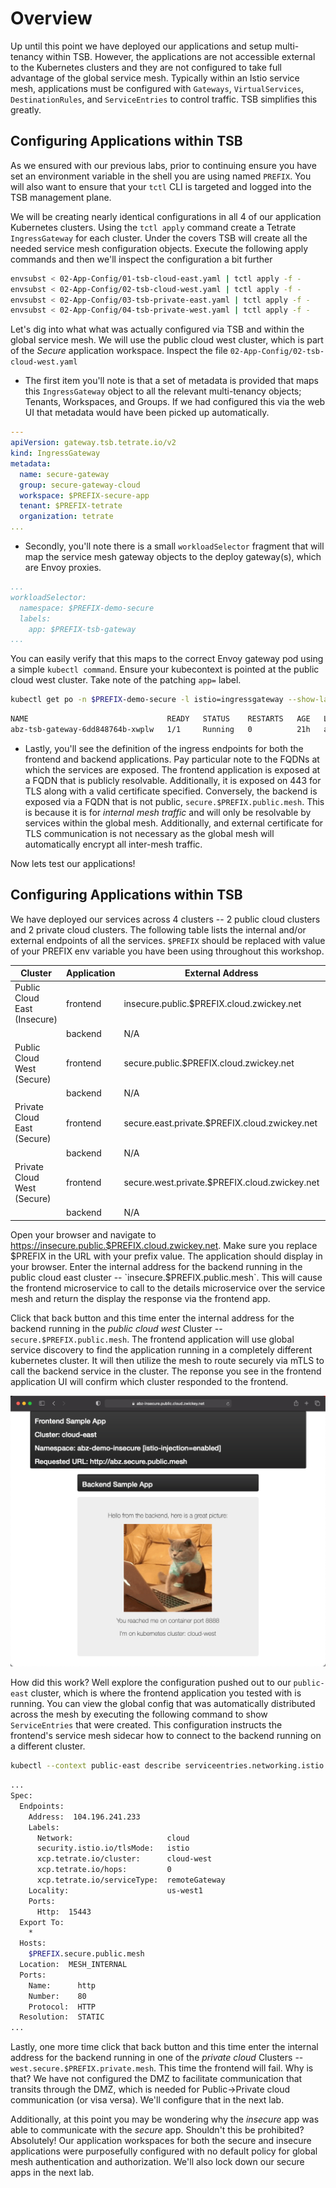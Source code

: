 # Overview
Up until this point we have deployed our applications and setup multi-tenancy within TSB.  However, the applications are not accessible external to the Kubernetes clusters and they are not configured to take full advantage of the global service mesh.  Typically within an Istio service mesh, applications must be configured with `Gateways`, `VirtualServices`, `DestinationRules`, and `ServiceEntries` to control traffic.  TSB simplifies this greatly.

## Configuring Applications within TSB
As we ensured with our previous labs, prior to continuing ensure you have set an environment variable in the shell you are using named `PREFIX`.  You will also want to ensure that your `tctl` CLI is targeted and logged into the TSB management plane.

We will be creating nearly identical configurations in all 4 of our application Kubernetes clusters.  Using the `tctl apply` command create a Tetrate `IngressGateway` for each cluster.  Under the covers TSB will create all the needed service mesh configuration objects. Execute the following apply commands and then we'll inspect the configuration a bit further

```bash
envsubst < 02-App-Config/01-tsb-cloud-east.yaml | tctl apply -f -  
envsubst < 02-App-Config/02-tsb-cloud-west.yaml | tctl apply -f -  
envsubst < 02-App-Config/03-tsb-private-east.yaml | tctl apply -f -  
envsubst < 02-App-Config/04-tsb-private-west.yaml | tctl apply -f -  
```

Let's dig into what what was actually configured via TSB and within the global service mesh.  We will use the public cloud west cluster, which is part of the *Secure* application workspace.  Inspect the file `02-App-Config/02-tsb-cloud-west.yaml`

- The first item you'll note is that a set of metadata is provided that maps this `IngressGateway` object to all the relevant multi-tenancy objects; Tenants, Workspaces, and Groups.  If we had configured this via the web UI that metadata would have been picked up automatically.

```yaml
---
apiVersion: gateway.tsb.tetrate.io/v2
kind: IngressGateway
metadata:
  name: secure-gateway
  group: secure-gateway-cloud
  workspace: $PREFIX-secure-app
  tenant: $PREFIX-tetrate
  organization: tetrate
...  
```

- Secondly, you'll note there is a small `workloadSelector` fragment that will map the service mesh gateway objects to the deploy gateway(s), which are Envoy proxies.  
```yaml
...
workloadSelector:
  namespace: $PREFIX-demo-secure
  labels:
    app: $PREFIX-tsb-gateway
...  
```

You can easily verify that this maps to the correct Envoy gateway pod using a simple `kubectl command`.  Ensure your kubecontext is pointed at the public cloud west cluster.  Take note of the patching `app=` label.

```bash
kubectl get po -n $PREFIX-demo-secure -l istio=ingressgateway --show-labels
```

```bash
NAME                               READY   STATUS    RESTARTS   AGE   LABELS
abz-tsb-gateway-6dd848764b-xwplw   1/1     Running   0          21h   app=abz-tsb-gateway,install.operator.istio.io/owning-resource=unknown,istio.io/rev=default,istio=ingressgateway,operator.istio.io/component=IngressGateways,pod-template-hash=6dd848764b,service.istio.io/canonical-name=abz-tsb-gateway,service.istio.io/canonical-revision=latest
```

- Lastly, you'll see the definition of the ingress endpoints for both the frontend and backend applications.  Pay particular note to the FQDNs at which the services are exposed.  The frontend application is exposed at a FQDN that is publicly resolvable.  Additionally, it is exposed on 443 for TLS along with a valid certificate specified.  Conversely, the backend is exposed via a FQDN that is not public, `secure.$PREFIX.public.mesh`.  This is because it is for *internal mesh traffic* and will only be resolvable by services within the global mesh.  Additionally, and external certificate for TLS communication is not necessary as the global mesh will automatically encrypt all inter-mesh traffic.  

Now lets test our applications!

## Configuring Applications within TSB
We have deployed our services across 4 clusters -- 2 public cloud clusters and 2 private cloud clusters.  The following table lists the internal and/or external endpoints of all the services.  `$PREFIX` should be replaced with value of your PREFIX env variable you have been using throughout this workshop.

| Cluster      | Application | External Address | Internal Address |
| ----------- | ----------- | ----------- | ----------- |
| Public Cloud East (Insecure)   | frontend        | insecure.public.$PREFIX.cloud.zwickey.net        | N/A        |
|  | backend        | N/A        | insecure.$PREFIX.public.mesh        |
| Public Cloud West (Secure)   | frontend        | secure.public.$PREFIX.cloud.zwickey.net        | N/A        |
|  | backend        | N/A        | secure.$PREFIX.public.mesh        |
| Private Cloud East (Secure)   | frontend        | secure.east.private.$PREFIX.cloud.zwickey.net       | N/A        |
|  | backend        | N/A        | east.secure.$PREFIX.private.mesh     |
| Private Cloud West (Secure)   | frontend        | secure.west.private.$PREFIX.cloud.zwickey.net       | N/A        |
|  | backend        | N/A        | west.secure.$PREFIX.private.mesh        |

Open your browser and navigate to https://insecure.public.$PREFIX.cloud.zwickey.net.  Make sure you replace $PREFIX in the URL with your prefix value.  The application should display in your browser.  Enter the internal address for the backend running in the public cloud east cluster -- `insecure.$PREFIX.public.mesh`.  This will cause the frontend microservice to call to the details microservice over the service mesh and return the display the response via the frontend app.  

Click that back button and this time enter the internal address for the backend running in the *public cloud west* Cluster -- `secure.$PREFIX.public.mesh`.  The frontend application will use global service discovery to find the application running in a completely different kubernetes cluster.  It will then utilize the mesh to route securely via mTLS to call the backend service in the cluster.  The reponse you see in the frontend application UI will confirm which cluster responded to the frontend.

![Base Diagram](../images/02-app.png)

How did this work?  Well explore the configuration pushed out to our `public-east` cluster, which is where the frontend application you tested with is running.  You can view the global config that was automatically distributed across the mesh by executing the following command to show `ServiceEntries` that were created.  This configuration instructs the frontend's service mesh sidecar how to connect to the backend running on a different cluster.

```bash
kubectl --context public-east describe serviceentries.networking.istio.io -n xcp-multicluster gateway-secure-$PREFIX-public-mesh  
```

```bash
...
Spec:
  Endpoints:
    Address:  104.196.241.233
    Labels:
      Network:                     cloud
      security.istio.io/tlsMode:   istio
      xcp.tetrate.io/cluster:      cloud-west
      xcp.tetrate.io/hops:         0
      xcp.tetrate.io/serviceType:  remoteGateway
    Locality:                      us-west1
    Ports:
      Http:  15443
  Export To:
    *
  Hosts:
    $PREFIX.secure.public.mesh
  Location:  MESH_INTERNAL
  Ports:
    Name:      http
    Number:    80
    Protocol:  HTTP
  Resolution:  STATIC
...
```

Lastly, one more time click that back button and this time enter the internal address for the backend running in one of the *private cloud* Clusters -- `west.secure.$PREFIX.private.mesh`.  This time the frontend will fail.  Why is that?  We have not configured the DMZ to facilitate communication that transits through the DMZ, which is needed for Public->Private cloud communication (or visa versa).  We'll configure that in the next lab.

Additionally, at this point you may be wondering why the *insecure* app was able to communicate with the *secure* app.  Shouldn't this be prohibited?  Absolutely!  Our application workspaces for both the secure and insecure applications were purposefully configured with no default policy for global mesh authentication and authorization.  We'll also lock down our secure apps in the next lab.
